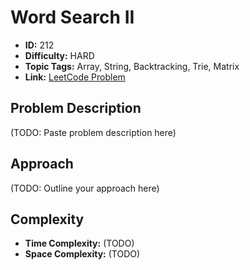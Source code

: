 # Word Search II

- **ID:** 212
- **Difficulty:** HARD
- **Topic Tags:** Array, String, Backtracking, Trie, Matrix
- **Link:** [LeetCode Problem](https://leetcode.com/problems/word-search-ii/description/)

## Problem Description

(TODO: Paste problem description here)

## Approach

(TODO: Outline your approach here)

## Complexity

- **Time Complexity:** (TODO)
- **Space Complexity:** (TODO)
